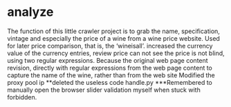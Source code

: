 # analyze
The function of this little crawler project is to grab the name, specification, vintage and especially the price of a wine from a wine price website. Used for later price comparison, that is, the ‘wineisall’.
increased the currency value of the currency entries, review price can not see the price is not blind, using two regular expressions.
Because the original web page content revision, directly with regular expressions from the web page content to capture the name of the wine, rather than from the web site
Modified the proxy pool ip
**deleted the useless code handle.py
***Remembered to manually open the browser slider validation myself when stuck with forbidden.
